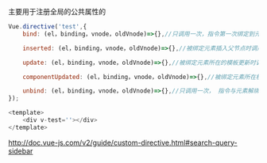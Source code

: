 主要用于注册全局的公共属性的

``` js
Vue.directive('test',{
    bind: (el，binding，vnode，oldVnode)=>{},//只调用一次，指令第一次绑定到元素时调用，用这个钩子函数可以定义一个在绑定时执行一次的初始化动作。

    inserted: (el，binding，vnode，oldVnode)=>{},//被绑定元素插入父节点时调用（父节点存在即可调用，不必存在于 document 中）。

    update: (el，binding，vnode，oldVnode)=>{},//被绑定元素所在的模板更新时调用，而不论绑定值是否变化。通过比较更新前后的绑定值，可以忽略不必要的模板更新（详细的钩子函数参数见下）。

    componentUpdated: (el，binding，vnode，oldVnode)=>{},//被绑定元素所在模板完成一次更新周期时调用。

    unbind: (el，binding，vnode，oldVnode)=>{},//只调用一次， 指令与元素解绑时调用。
});

<template>
    <div v-test=''></div> 
</template>
```

http://doc.vue-js.com/v2/guide/custom-directive.html#search-query-sidebar